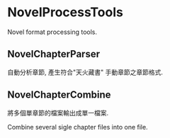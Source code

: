 # NovelProcessTools
Novel format processing tools.

## NovelChapterParser
自動分析章節, 產生符合"天火藏書" 手動章節之章節格式.

## NovelChapterCombine

將多個單章節的檔案輸出成單一檔案.

Combine several sigle chapter files into one file.
